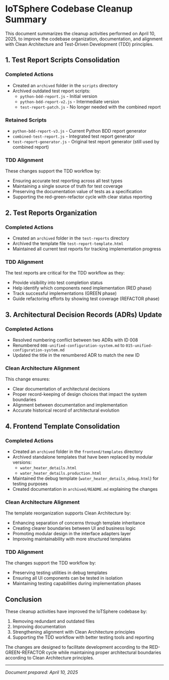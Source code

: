 # IoTSphere Codebase Cleanup Summary

This document summarizes the cleanup activities performed on April 10, 2025, to improve the codebase organization, documentation, and alignment with Clean Architecture and Test-Driven Development (TDD) principles.

## 1. Test Report Scripts Consolidation

### Completed Actions
- Created an `archived` folder in the `scripts` directory
- Archived outdated test report scripts:
  - `python-bdd-report.js` - Initial version
  - `python-bdd-report-v2.js` - Intermediate version
  - `test-report-patch.js` - No longer needed with the combined report

### Retained Scripts
- `python-bdd-report-v3.js` - Current Python BDD report generator
- `combined-test-report.js` - Integrated test report generator
- `test-report-generator.js` - Original test report generator (still used by combined report)

### TDD Alignment
These changes support the TDD workflow by:
- Ensuring accurate test reporting across all test types
- Maintaining a single source of truth for test coverage
- Preserving the documentation value of tests as a specification
- Supporting the red-green-refactor cycle with clear status reporting

## 2. Test Reports Organization

### Completed Actions
- Created an `archived` folder in the `test-reports` directory
- Archived the template file `test-report-template.html`
- Maintained all current test reports for tracking implementation progress

### TDD Alignment
The test reports are critical for the TDD workflow as they:
- Provide visibility into test completion status
- Help identify which components need implementation (RED phase)
- Track successful implementations (GREEN phase)
- Guide refactoring efforts by showing test coverage (REFACTOR phase)

## 3. Architectural Decision Records (ADRs) Update

### Completed Actions
- Resolved numbering conflict between two ADRs with ID 008
- Renumbered `008-unified-configuration-system.md` to `015-unified-configuration-system.md`
- Updated the title in the renumbered ADR to match the new ID

### Clean Architecture Alignment
This change ensures:
- Clear documentation of architectural decisions
- Proper record-keeping of design choices that impact the system boundaries
- Alignment between documentation and implementation
- Accurate historical record of architectural evolution

## 4. Frontend Template Consolidation

### Completed Actions
- Created an `archived` folder in the `frontend/templates` directory
- Archived standalone templates that have been replaced by modular versions:
  - `water_heater_details.html`
  - `water_heater_details.production.html`
- Maintained the debug template (`water_heater_details_debug.html`) for testing purposes
- Created documentation in `archived/README.md` explaining the changes

### Clean Architecture Alignment
The template reorganization supports Clean Architecture by:
- Enhancing separation of concerns through template inheritance
- Creating clearer boundaries between UI and business logic
- Promoting modular design in the interface adapters layer
- Improving maintainability with more structured templates

### TDD Alignment
The changes support the TDD workflow by:
- Preserving testing utilities in debug templates
- Ensuring all UI components can be tested in isolation
- Maintaining testing capabilities during implementation phases

## Conclusion

These cleanup activities have improved the IoTSphere codebase by:
1. Removing redundant and outdated files
2. Improving documentation
3. Strengthening alignment with Clean Architecture principles
4. Supporting the TDD workflow with better testing tools and reporting

The changes are designed to facilitate development according to the RED-GREEN-REFACTOR cycle while maintaining proper architectural boundaries according to Clean Architecture principles.

---

*Document prepared: April 10, 2025*
